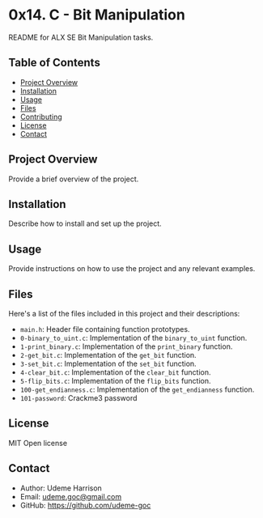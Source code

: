 # 0x14. C - Bit Manipulation

README for ALX SE Bit Manipulation tasks.

## Table of Contents

- [Project Overview](#project-overview)
- [Installation](#installation)
- [Usage](#usage)
- [Files](#files)
- [Contributing](#contributing)
- [License](#license)
- [Contact](#contact)

## Project Overview

Provide a brief overview of the project.

## Installation

Describe how to install and set up the project.

## Usage

Provide instructions on how to use the project and any relevant examples.

## Files

Here's a list of the files included in this project and their descriptions:

- `main.h`: Header file containing function prototypes.
- `0-binary_to_uint.c`: Implementation of the `binary_to_uint` function.
- `1-print_binary.c`: Implementation of the `print_binary` function.
- `2-get_bit.c`: Implementation of the `get_bit` function.
- `3-set_bit.c`: Implementation of the `set_bit` function.
- `4-clear_bit.c`: Implementation of the `clear_bit` function.
- `5-flip_bits.c`: Implementation of the `flip_bits` function.
- `100-get_endianness.c`: Implementation of the `get_endianness` function.
- `101-password`: Crackme3 password

## License

MIT Open license

## Contact

- Author: Udeme Harrison
- Email: udeme.goc@gmail.com
- GitHub: https://github.com/udeme-goc
